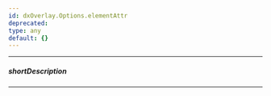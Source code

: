 ```yaml
---
id: dxOverlay.Options.elementAttr
deprecated: 
type: any
default: {}
---
```

---
##### shortDescription
<!-- Description goes here -->

---
<!-- Description goes here -->
